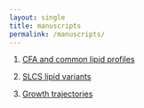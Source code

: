 ```yaml
---
layout: single
title: manuscripts
permalink: /manuscripts/
---
```


1. [CFA and common lipid profiles](/manuscripts/cfa-lipids/)

2. [SLCS lipid variants](/manuscripts/slcs-lipids/)

3. [Growth trajectories](/manuscripts/growth-traj/)
